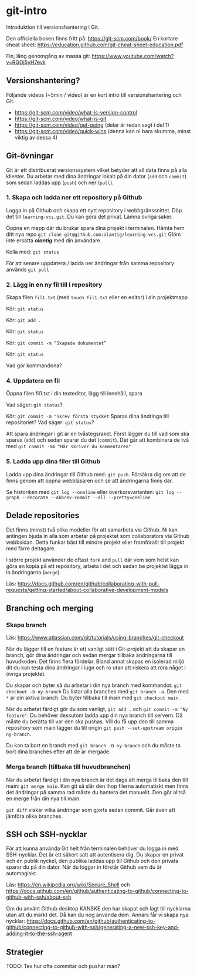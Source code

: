 
# git-intro
Introduktion till versionshantering i Git.

Den officiella boken finns fritt på: https://git-scm.com/book/ En kortare cheat sheet: https://education.github.com/git-cheat-sheet-education.pdf

Fin, lång genomgång av massa git: https://www.youtube.com/watch?v=RGOj5yH7evk

## Versionshantering?

Följande videos (~5min / video) är en kort intro till versionshantering och Git.
* https://git-scm.com/video/what-is-version-control
* https://git-scm.com/video/what-is-git 
* https://git-scm.com/video/get-going (delar är redan sagt i del 1)
* https://git-scm.com/video/quick-wins (denna kan ni bara skumma, minst viktig av dessa 4) 

## Git-övningar

Git är ett distribuerat versionssystem vilket betyder att all data finns på alla klienter. Du arbetar med dina ändringar lokalt på din dator (`add` och `commit`) som sedan laddas upp (`push`) och ner (`pull`). 

### 1. Skapa och ladda ner ett repository på Github

Logga in på Github och skapa ett nytt repository i webbgränssnittet. Döp det till `learning-vcs.git`. Du kan göra det privat. Lämna övriga saker.

Öppna en mapp där du brukar spara dina projekt i terminalen. Hämta hem ditt nya repo `git clone git@github.com:olantig/learning-vcs.git` Glöm inte ersätta ***olantig*** med din användare.  

Kolla med: `git status`

För att senare uppdatera / ladda ner ändringar från samma repository används `git pull`

### 2. Lägg in en ny fil till i repository

Skapa filen `fil1.txt` (med `touch fil1.txt` eller en editor) i din projektmapp

Kör: `git status`

Kör: `git add .`

Kör: `git status`

Kör: `git commit -m “Skapade dokumentet”`

Kör: `git status`

Vad gör kommandona?

### 4. Uppdatera en fil

Öppna filen fil1.txt i din texteditor, lägg till innehåll, spara

Vad säger: `git status`?

Kör: `git commit -m "Skrev första stycket` Sparas dina ändringa till repositoriet? Vad säger: `git status`? 

Att spara ändringar i git är en tvåstegsraket. Först lägger du till vad som ska sparas (`add`) och sedan sparar du det (`commit`). Det går att kombinera de två med `git commit -am "Här skriver du kommentaren"`

### 5. Ladda upp dina filer till Github

Ladda upp dina ändringar till Github med: `git push`. Försäkra dig om att de finns genom att öppna webbläsaren och se att ändringarna finns där.

Se historiken med `git log --oneline` eller överkursvarianten: `git log --graph --decorate --abbrev-commit --all --pretty=oneline`

## Delade repositories

Det finns (minst) två olika modeller för att samarbeta via Github. Ni kan antingen bjuda in alla som arbetar på projektet som collaborators via Github webbsidan. Detta funkar bäst till mindre projekt eller framförallt till projekt med färre deltagare.

I större projekt använder de oftast `fork` and `pull` där vem som helst kan göra en kopia på ett repository, arbeta i det och sedan be projektet lägga in in ändringarna (`merge`).

Läs: https://docs.github.com/en/github/collaborating-with-pull-requests/getting-started/about-collaborative-development-models 

## Branching och merging

### Skapa branch

Läs: https://www.atlassian.com/git/tutorials/using-branches/git-checkout 

När du lägger till en feature är ett vanligt sätt i Git-projekt att du skapar en branch, gör dina ändringar och sedan mergar tillbaka ändringarna till huvudkoden. Det finns flera fördelar. Bland annat skapas en isolerad miljö dit du kan testa dina ändringar i lugn och ro utan att riskera att röra något i övriga projektet.

Du skapar och byter så du arbetar i din nya branch med kommandot: `git checkout -b ny-branch`
Du listar alla branches med `git branch -a`. Den med `*` är din aktiva branch.
Du byter tillbaka till main med `git checkout main`. 

När du arbetat färdigt gör du som vanligt, `git add .` och `git commit -m "Ny feature"`. Du behöver dessutom ladda upp din nya branch till servern. Då måste du berätta till var den ska pushas. Vill du få upp den till samma repository som main lägger du till origin `git push --set-upstream origin ny-branch`.

Du kan ta bort en branch med `git branch -D ny-branch` och du måste ta bort dina branches efter att de är mergade.

### Merga branch (tillbaka till huvudbranchen)

När du arbetat färdigt i din nya branch är det dags att merga tillbaka den till main: `git merge main`. Kan git så slår den ihop filerna automatiskt men finns det ändringar på samma rad måste du hantera det manuellt. Den gör alltså en merge från din nya till main.

`git diff` viskar vilka ändringar som gjorts sedan commit. Går även att jämföra olika branches.

## SSH och SSH-nycklar

För att kunna använda Git helt från terminalen behöver du logga in med SSH-nycklar. Det är ett säkert sätt att autentisera dig. Du skapar en privat och en publik nyckel, den publika laddas upp till Github och den privata sparar du på din dator. När du loggar in förstår Github vem du är automagiskt.

Läs: https://en.wikipedia.org/wiki/Secure_Shell och https://docs.github.com/en/github/authenticating-to-github/connecting-to-github-with-ssh/about-ssh 

Om du använt Github desktop KANSKE den har skapat och lagt till nycklarna utan att du märkt det. Då kan du nog använda dem. Annars får vi skapa nya nycklar: https://docs.github.com/en/github/authenticating-to-github/connecting-to-github-with-ssh/generating-a-new-ssh-key-and-adding-it-to-the-ssh-agent

## Strategier 

TODO: Tex hur ofta commitar och pushar man?
